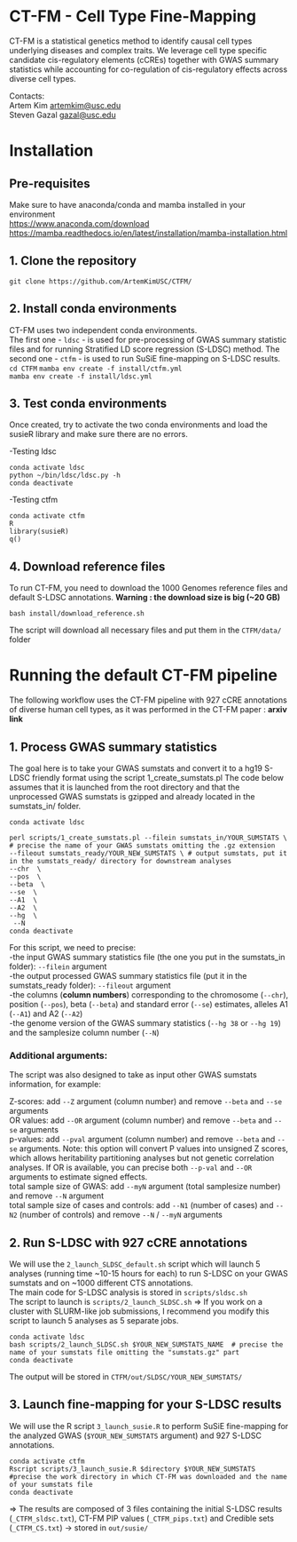 # CT-FM - Cell Type Fine-Mapping
CT-FM is a statistical genetics method to identify causal cell types underlying diseases and complex traits. We leverage cell type specific candidate cis-regulatory elements (cCREs) together with GWAS summary statistics while accounting for co-regulation of cis-regulatory effects across diverse cell types.

Contacts:<br /> 
Artem Kim artemkim@usc.edu<br />
Steven Gazal gazal@usc.edu<br />

# Installation

## Pre-requisites

Make sure to have anaconda/conda and mamba installed in your environment <br />
https://www.anaconda.com/download <br />
https://mamba.readthedocs.io/en/latest/installation/mamba-installation.html

## 1. Clone the repository
`git clone https://github.com/ArtemKimUSC/CTFM/`


## 2. Install conda environments
CT-FM uses two independent conda environments. <br /> The first one - `ldsc` - is used for pre-processing of GWAS summary statistic files and for running Stratified LD score regression (S-LDSC) method. The second one - `ctfm` - is used to run SuSiE fine-mapping on S-LDSC results.
`cd CTFM`
`mamba env create -f install/ctfm.yml`<br />
`mamba env create -f install/ldsc.yml` <br />

## 3. Test conda environments 
Once created, try to activate the two conda environments and load the susieR library and make sure there are no errors.

-Testing ldsc <br />

`conda activate ldsc` <br />
`python ~/bin/ldsc/ldsc.py -h` <br />
`conda deactivate` <br />

-Testing ctfm <br />

`conda activate ctfm`<br />
`R`<br />
`library(susieR)`<br />
`q()`<br />

## 4. Download reference files
To run CT-FM, you need to download the 1000 Genomes reference files and default S-LDSC annotations. 
**Warning : the download size is big (~20 GB)**

`bash install/download_reference.sh`

The script will download all necessary files and put them in the `CTFM/data/` folder


# Running the default CT-FM pipeline

The following workflow uses the CT-FM pipeline with 927 cCRE annotations of diverse human cell types, as it was performed in the CT-FM paper : **arxiv link**

## 1. Process GWAS summary statistics
The goal here is to take your GWAS sumstats and convert it to a hg19 S-LDSC friendly format using the script 1_create_sumstats.pl
The code below assumes that it is launched from the root directory and that the unprocessed GWAS sumstats is gzipped and already located in the sumstats_in/ folder.

`conda activate ldsc` <br />

`perl scripts/1_create_sumstats.pl --filein sumstats_in/YOUR_SUMSTATS \   # precise the name of your GWAS sumstats omitting the .gz extension` <br />
 `--fileout sumstats_ready/YOUR_NEW_SUMSTATS \ # output sumstats, put it in the sumstats_ready/ directory for downstream analyses`<br />
 `--chr  \`<br />
 `--pos  \`<br />
 `--beta  \`<br />
 `--se  \`<br />
 `--A1  \`<br />
 `--A2  \`<br />
 `--hg  \`<br />
 ` --N`<br />
`conda deactivate`

For this script, we need to precise:<br />
-the input GWAS summary statistics file (the one you put in the sumstats_in folder): `--filein` argument <br />
-the output processed GWAS summary statistics file (put it in the sumstats_ready folder): `--fileout` argument<br />
-the columns (**column numbers**) corresponding to the chromosome (`--chr`), position (`--pos`), beta (`--beta`) and standard error (`--se`) estimates, alleles A1 (`--A1`) and A2 (`--A2`)<br />
-the genome version of the GWAS summary statistics (`--hg 38` or `--hg 19`) and the samplesize column number (`--N`)<br />


### Additional arguments: <br />

The script was also designed to take as input other GWAS sumstats information, for example: <br /> 

Z-scores: add `--Z` argument (column number) and remove `--beta` and `--se` arguments <br />
OR values: add `--OR` argument (column number) and remove `--beta` and `--se` arguments <br />
p-values: add `--pval` argument (column number) and remove `--beta` and `--se` arguments. Note: this option will convert P values into unsigned Z scores, which allows heritability partitioning analyses but not genetic correlation analyses. If OR is available, you can precise both `--p-val` and `--OR` arguments to estimate signed effects. <br />
total sample size of GWAS: add `--myN` argument (total samplesize number) and remove `--N` argument <br />
total sample size of cases and controls: add `--N1` (number of cases) and `--N2` (number of controls) and remove `--N` / `--myN` arguments <br />

## 2. Run S-LDSC with 927 cCRE annotations

We will use the `2_launch_SLDSC_default.sh` script which will launch 5 analyses (running time ~10-15 hours for each) to run S-LDSC on your GWAS sumstats and on ~1000 different CTS annotations. <br />
The main code for S-LDSC analysis is stored in `scripts/sldsc.sh`<br />
The script to launch is `scripts/2_launch_SLDSC.sh` => If you work on a cluster with SLURM-like job submissions, I recommend you modify this script to launch 5 analyses as 5 separate jobs.<br />


`conda activate ldsc`<br />
`bash scripts/2_launch_SLDSC.sh $YOUR_NEW_SUMSTATS_NAME  # precise the name of your sumstats file omitting the "sumstats.gz" part`<br />
`conda deactivate`<br />

The output will be stored in `CTFM/out/SLDSC/YOUR_NEW_SUMSTATS/`<br />


## 3. Launch fine-mapping for your S-LDSC results 
We will use the R script `3_launch_susie.R` to perform SuSiE fine-mapping for the analyzed GWAS (`$YOUR_NEW_SUMSTATS` argument) and 927 S-LDSC annotations.<br />


`conda activate ctfm`<br />
`Rscript scripts/3_launch_susie.R $directory $YOUR_NEW_SUMSTATS #precise the work directory in which CT-FM was downloaded and the name of your sumstats file`<br />
`conda deactivate`<br />


=> The results are composed of 3 files containing the initial S-LDSC results (`_CTFM_sldsc.txt`), CT-FM PIP values (`_CTFM_pips.txt`) and Credible sets (`_CTFM_CS.txt`) -> stored in `out/susie/`






